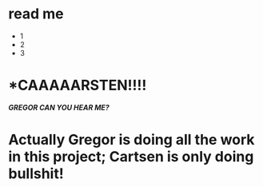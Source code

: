 


# read me

- 1
- 2
- 3

# *CAAAAARSTEN!!!!

***GREGOR CAN YOU HEAR ME?***



# Actually Gregor is doing all the work in this project; Cartsen is only doing bullshit!